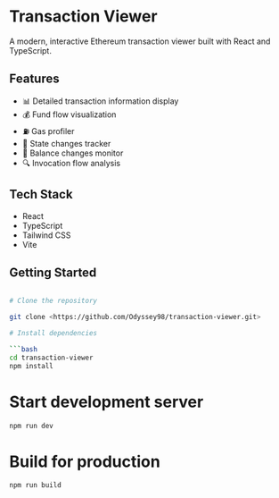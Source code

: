 # Transaction Viewer

A modern, interactive Ethereum transaction viewer built with React and TypeScript.

## Features

- 📊 Detailed transaction information display
- 💰 Fund flow visualization
- ⛽ Gas profiler
- 🔄 State changes tracker
- 💼 Balance changes monitor
- 🔍 Invocation flow analysis

## Tech Stack

- React
- TypeScript
- Tailwind CSS
- Vite

## Getting Started

```bash

# Clone the repository

git clone <https://github.com/Odyssey98/transaction-viewer.git>

# Install dependencies

```bash
cd transaction-viewer
npm install
```

# Start development server

```bash
npm run dev
```

# Build for production

```bash
npm run build
```
